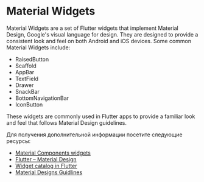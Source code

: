 # Material Widgets

Material Widgets are a set of Flutter widgets that implement Material Design, Google's visual language for design. They are designed to provide a consistent look and feel on both Android and iOS devices. Some common Material Widgets include:

- RaisedButton
- Scaffold
- AppBar
- TextField
- Drawer
- SnackBar
- BottomNavigationBar
- IconButton

These widgets are commonly used in Flutter apps to provide a familiar look and feel that follows Material Design guidelines.

Для получения дополнительной информации посетите следующие ресурсы:

- [Material Components widgets](https://docs.flutter.dev/development/ui/widgets/material)
- [Flutter – Material Design](https://www.geeksforgeeks.org/flutter-material-design/)
- [Widget catalog in Flutter](https://docs.flutter.dev/development/ui/widgets)
- [Material Designs Guidlines](https://m2.material.io/design/guidelines-overview)
